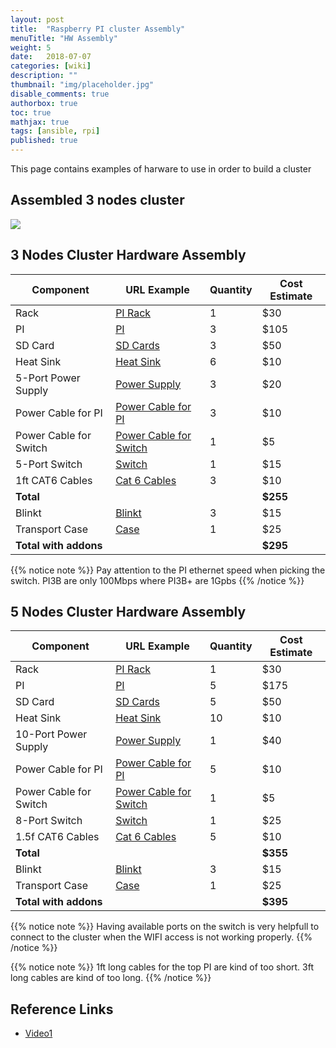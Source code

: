 ```yaml
---
layout: post
title:  "Raspberry PI cluster Assembly"
menuTitle: "HW Assembly"
weight: 5 
date:   2018-07-07
categories: [wiki]
description: ""
thumbnail: "img/placeholder.jpg"
disable_comments: true
authorbox: true
toc: true
mathjax: true
tags: [ansible, rpi]
published: true
---
```


This page contains examples of harware to use in order to build a cluster

<!--more-->

## Assembled 3 nodes cluster

![](/images/raspberrypi/DSC08310.JPG)

## 3 Nodes Cluster Hardware Assembly

| Component               | URL Example                                                            | Quantity | Cost Estimate |
|-------------------------|------------------------------------------------------------------------|----------|---------------|
| Rack                    | [PI Rack](https://www.amazon.com/gp/product/B077D4J3M5)                |     1    |           $30 |
| PI                      | [PI](https://www.amazon.com/gp/product/B07BDR5PDW)                     |     3    |          $105 |
| SD Card                 | [SD Cards](https://www.amazon.com/gp/product/B06XWN9Q99)               |     3    |           $50 |
| Heat Sink               | [Heat Sink](https://www.amazon.com/gp/product/B01G9NA2I6)              |     6    |           $10 |
| 5-Port Power Supply     | [Power Supply](https://www.amazon.com/gp/product/B00VH8ZW02)           |     3    |           $20 |
| Power Cable for PI      | [Power Cable for PI](https://www.amazon.com/gp/product/B015XR60MQ)     |     3    |           $10 |
| Power Cable for Switch  | [Power Cable for Switch](https://www.amazon.com/gp/product/B003MQO96U) |     1    |            $5 |
| 5-Port Switch           | [Switch](https://www.amazon.com/gp/product/B001QUA6R0)                 |     1    |           $15 |
| 1ft CAT6 Cables         | [Cat 6 Cables](https://www.amazon.com/gp/product/B00E5I7T9I)           |     3    |           $10 |
| **Total**               |                                                                        |          |      **$255** |
| Blinkt                  | [Blinkt](https://www.adafruit.com/product/3195)                        |     3    |           $15 |
| Transport Case          | [Case](https://www.google.com/shopping/product/192066162776567162)     |     1    |           $25 |
| **Total with addons**   |                                                                        |          |      **$295** |

{{% notice note %}}
Pay attention to the PI ethernet speed when picking the switch. PI3B are only 100Mbps where PI3B+ are 1Gpbs
{{% /notice %}}

## 5 Nodes Cluster Hardware Assembly

| Component               | URL Example                                                            | Quantity | Cost Estimate |
|-------------------------|------------------------------------------------------------------------|----------|---------------|
| Rack                    | [PI Rack](https://www.amazon.com/gp/product/B077D4J3M5)                |     1    |           $30 |
| PI                      | [PI](https://www.amazon.com/gp/product/B07BDR5PDW)                     |     5    |          $175 |
| SD Card                 | [SD Cards](https://www.amazon.com/gp/product/B06XWN9Q99)               |     5    |           $50 |
| Heat Sink               | [Heat Sink](https://www.amazon.com/gp/product/B01G9NA2I6)              |    10    |           $10 |
| 10-Port Power Supply    | [Power Supply](https://www.amazon.com/gp/product/B00YRYS4T4)           |     1    |           $40 |
| Power Cable for PI      | [Power Cable for PI](https://www.amazon.com/gp/product/B015XR60MQ)     |     5    |           $10 |
| Power Cable for Switch  | [Power Cable for Switch](https://www.amazon.com/gp/product/B003MQO96U) |     1    |            $5 |
| 8-Port Switch           | [Switch](https://www.amazon.com/gp/product/B001QUA6RA)                 |     1    |           $25 |
| 1.5f CAT6 Cables        | [Cat 6 Cables](https://www.amazon.com/gp/product/B0721RFHT8)           |     5    |           $10 |
| **Total**               |                                                                        |          |      **$355** |
| Blinkt                  | [Blinkt](https://www.adafruit.com/product/3195)                        |     3    |           $15 |
| Transport Case          | [Case](https://www.google.com/shopping/product/192066162776567162)     |     1    |           $25 |
| **Total with addons**   |                                                                        |          |      **$395** |

{{% notice note %}}
Having available ports on the switch is very helpfull to connect to the cluster when the WIFI access is not working properly.
{{% /notice %}}

{{% notice note %}}
1ft long cables for the top PI are kind of too short. 3ft long cables are kind of too long.
{{% /notice %}}

## Reference Links

- [Video1](https://www.youtube.com/watch?v=KJKhRLKXr-Q)
